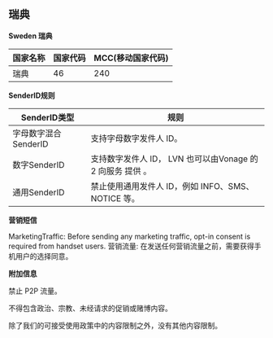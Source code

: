 ## 瑞典

__Sweden  瑞典__

| 国家名称 | 国家代码 | MCC(移动国家代码) |
|------|------|-------------|
| 瑞典   | 46   | 240         |

__SenderID规则__

| SenderID类型     | 规则                                        |
|----------------|-------------------------------------------|
| 字母数字混合SenderID | 支持字母数字发件人 ID。                             |
| 数字SenderID     | 	支持数字发件人 ID，  LVN 也可以由Vonage 的 2 向服务 提供 。 |
| 通用SenderID     | 禁止使用通用发件人 ID，例如 INFO、SMS、NOTICE 等。        |

__营销短信__

MarketingTraffic: Before sending any marketing traffic, opt-in consent is required from handset users.
营销流量: 在发送任何营销流量之前，需要获得手机用户的选择同意。

__附加信息__

禁止 P2P 流量。

不得包含政治、宗教、未经请求的促销或赌博内容。

除了我们的可接受使用政策中的内容限制之外，没有其他内容限制。
